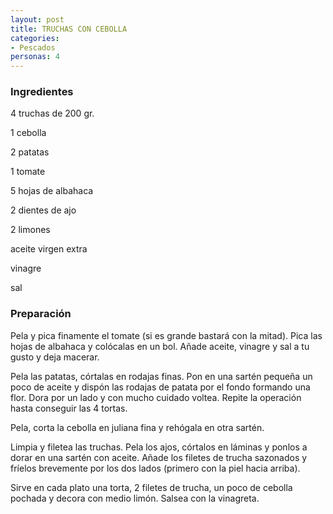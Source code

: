 ```yaml
---
layout: post
title: TRUCHAS CON CEBOLLA
categories:
- Pescados
personas: 4 
---
```

<h3>Ingredientes</h3>
4 truchas de 200 gr.

1 cebolla

2 patatas

1 tomate

5 hojas de albahaca

2 dientes de ajo

2 limones

aceite virgen extra

vinagre

sal

<h3>Preparación</h3>
Pela y pica finamente el tomate (si es grande bastará con la mitad). Pica las hojas de albahaca y colócalas en un bol. Añade aceite, vinagre y sal a tu gusto y deja macerar.

Pela las patatas, córtalas en rodajas finas. Pon en una sartén pequeña un poco de aceite y dispón las rodajas de patata por el fondo formando una flor. Dora por un lado y con mucho cuidado voltea. Repite la operación hasta conseguir las 4 tortas.

Pela, corta la cebolla en juliana fina y rehógala en otra sartén.

Limpia y filetea las truchas. Pela los ajos, córtalos en láminas y ponlos a dorar en una sartén con aceite. Añade los filetes de trucha sazonados y fríelos brevemente por los dos lados (primero con la piel hacia arriba).

Sirve en cada plato una torta, 2 filetes de trucha, un poco de cebolla pochada y decora con medio limón. Salsea con la vinagreta.

